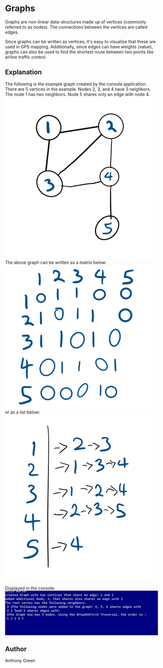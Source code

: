 ﻿# Graphs
Graphs are non-linear data-structures made up of vertices (commonly referred to as nodes). The connections between the vertices are called edges. 

Since graphs can be written as vertices, it's easy to visualize that these are used in GPS mapping. Additionally, since edges can have weights (value), graphs can also be used to find the shortest route between two points like airline traffic control. 

## Explanation
The following is the example graph created by the console application. There are 5 vertices in the example. Nodes 2, 3, and 4  have 3 neighbors. The node 1 has two neighbors. Node 5 shares only an edge with node 4. 
![example graph used](https://github.com/cascadianrebel/data-structures-and-algorithms/blob/master/assets/ExampleGraph.PNG)
The above graph can be written as a matrix below:
![Graph Matrix](https://github.com/cascadianrebel/data-structures-and-algorithms/blob/master/assets/graphmatrix.PNG)
or as a list below: 
![Graph List](https://github.com/cascadianrebel/data-structures-and-algorithms/blob/master/assets/GraphList.PNG)

Displayed in the console: 
![Consoled graph](https://github.com/cascadianrebel/data-structures-and-algorithms/blob/master/assets/ConsoleGraphs.PNG) 


## Author
Anthony Green
